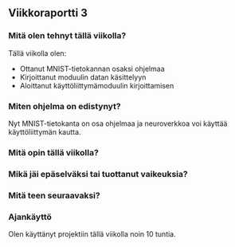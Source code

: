 ## Viikkoraportti 3

### Mitä olen tehnyt tällä viikolla?
Tällä viikolla olen:
* Ottanut MNIST-tietokannan osaksi ohjelmaa
* Kirjoittanut moduulin datan käsittelyyn
* Aloittanut käyttöliittymämoduulin kirjoittamisen

### Miten ohjelma on edistynyt?
Nyt MNIST-tietokanta on osa ohjelmaa ja neuroverkkoa voi käyttää käyttöliittymän kautta.

### Mitä opin tällä viikolla?

### Mikä jäi epäselväksi tai tuottanut vaikeuksia?

### Mitä teen seuraavaksi?

### Ajankäyttö
Olen käyttänyt projektiin tällä viikolla noin 10 tuntia.

